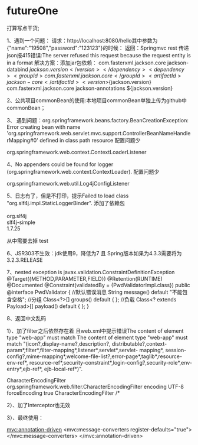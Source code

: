# futureOne
打算写点干货;

1、遇到一个问题：
请求：http://localhost:8080/hello其中参数为{"name":"19508","password":"123123"}的时候：
返回：Springmvc rest 传递json报415错误:The server refused this request because the request entity is in a format
解决方案：添加jar包依赖：
    <dependency>
      <groupId>com.fasterxml.jackson.core</groupId>
      <artifactId>jackson-databind</artifactId>
      <version>${jackson.version}</version>
    </dependency>
    <dependency>
      <groupId>com.fasterxml.jackson.core</groupId>
      <artifactId>jackson-core</artifactId>
      <version>${jackson.version}</version>
    </dependency>
    <dependency>
      <groupId>com.fasterxml.jackson.core</groupId>
      <artifactId>jackson-annotations</artifactId>
      <version>${jackson.version}</version>
    </dependency>

2、公共项目commonBean的使用:本地项目commonBean单独上传为github中commonBean；

3、 遇到问题：org.springframework.beans.factory.BeanCreationException: Error creating bean with name 'org.springframework.web.servlet.mvc.support.ControllerBeanNameHandlerMapping#0' defined in class path resource
配置问题少
  <!-- 配置Spring2:配置Spring监听2 -->
  <listener>
    <listener-class>org.springframework.web.context.ContextLoaderListener</listener-class>
  </listener>

4、No appenders could be found for logger (org.springframework.web.context.ContextLoader).
配置问题少
<!-- Log4j的监听器要放在spring监听器前面 -->
  <listener>
    <listener-class>org.springframework.web.util.Log4jConfigListener</listener-class>
  </listener>  

5、日志有了，但是不打印，提示Failed to load class "org.slf4j.impl.StaticLoggerBinder".
添加了依赖包  
<dependency>  
    <groupId>org.slf4j</groupId>  
    <artifactId>slf4j-simple</artifactId>  
    <version>1.7.25</version>  
</dependency>  

从中需要去掉  <scope>test</scope>


6、JSR303不生效：jdk使用9，降低为7 且 Spring版本如果为4.3.3需要将为3.2.3.RELEASE

7、nested exception is javax.validation.ConstraintDefinitionException
@Target({METHOD,PARAMETER,FIELD})
@Retention(RUNTIME)
@Documented
@Constraint(validatedBy = {PwdValidatorImpl.class})
public @interface PwdValidator {
    //默认错误消息
    String message() default "不能包含空格";
    //分组
    Class<?>[] groups() default { };
    //负载
    Class<? extends Payload>[] payload() default { };
}

8、返回中文乱码

1）、加了filter之后依然存在着
且web.xml中提示错误The content of element type "web-app" must match
The content of element type "web-app" must match "(icon?,display-name?,description?,
distributable?,context-param*,filter*,filter-mapping*,listener*,servlet*,servlet- mapping*,
session-config?,mime-mapping*,welcome-file-list?,error-page*,taglib*,resource-env-ref*,
resource-ref*,security-constraint*,login-config?,security-role*,env-entry*,ejb-ref*,
ejb-local-ref*)".

<!-- 配置springMVC编码过滤器 -->
  <filter>
    <filter-name>CharacterEncodingFilter</filter-name>
    <filter-class>org.springframework.web.filter.CharacterEncodingFilter</filter-class>
    <!-- 设置过滤器中的属性值 -->
    <init-param>
      <param-name>encoding</param-name>
      <param-value>UTF-8</param-value>
    </init-param>
    <!-- 启动过滤器 -->
    <init-param>
      <param-name>forceEncoding</param-name>
      <param-value>true</param-value>
    </init-param>
  </filter>
  <!-- 过滤所有请求 -->
  <filter-mapping>
    <filter-name>CharacterEncodingFilter</filter-name>
    <url-pattern>/*</url-pattern>
  </filter-mapping>

2）、加了Interceptor也无效

3）、最终使用：
<!-- 加入注解驱动 -->
<mvc:annotation-driven>
    <mvc:message-converters register-defaults="true">
         <bean class="org.springframework.http.converter.StringHttpMessageConverter">
              <property name="supportedMediaTypes" value = "text/plain;charset=UTF-8" />
         </bean>
    </mvc:message-converters>
</mvc:annotation-driven>  


    